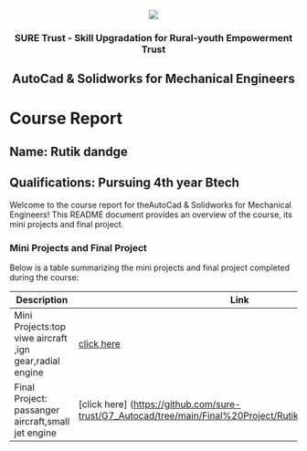 <!-- PROJECT LOGO -->
<br />

<div align="center">
   <img src='https://user-images.githubusercontent.com/73131499/166115643-d3187f47-d38f-41b2-ae42-5ecbbc60de14.png' />


<h3 align="center">SURE Trust - Skill Upgradation for Rural-youth Empowerment Trust</h3>
  <h2> AutoCad & Solidworks for Mechanical Engineers </h2>
</div>

# Course Report

## Name: Rutik dandge

## Qualifications: Pursuing 4th year Btech

Welcome to the course report for theAutoCad & Solidworks for Mechanical Engineers! This README document provides an overview of the course, its mini projects and final project.

### Mini Projects and Final Project

Below is a table summarizing the mini projects and final project completed during the course:

| Description                               | Link                                    |
|-------------------------------------------|-----------------------------------------|
| Mini Projects:top viwe aircraft ,ign gear,radial engine |[click here](  https://github.com/sure-trust/G7_Autocad/tree/main/Mini%20Projects/Rutik)|
| Final Project: passanger aircraft,small jet  engine              | [click here] (https://github.com/sure-trust/G7_Autocad/tree/main/Final%20Project/Rutik/MAJOR%20PROJECT)|
